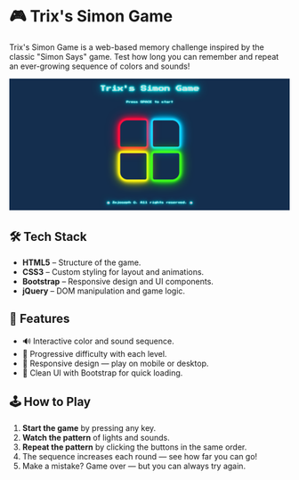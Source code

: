 # 🎮 Trix's Simon Game

Trix's Simon Game is a web-based memory challenge inspired by the classic "Simon Says" game. Test how long you can remember and repeat an ever-growing sequence of colors and sounds!

![Simon Game Preview](./imgs/Image.png) <!-- Optional: Replace with actual image or remove -->

## 🛠️ Tech Stack

- **HTML5** – Structure of the game.
- **CSS3** – Custom styling for layout and animations.
- **Bootstrap** – Responsive design and UI components.
- **jQuery** – DOM manipulation and game logic.

## 🚀 Features

- 🔊 Interactive color and sound sequence.
- 🧠 Progressive difficulty with each level.
- 📱 Responsive design — play on mobile or desktop.
- 🎨 Clean UI with Bootstrap for quick loading.

## 🕹️ How to Play

1. **Start the game** by pressing any key.
2. **Watch the pattern** of lights and sounds.
3. **Repeat the pattern** by clicking the buttons in the same order.
4. The sequence increases each round — see how far you can go!
5. Make a mistake? Game over — but you can always try again.
